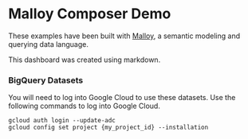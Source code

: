 # Malloy Composer Demo
These examples have been built with [Malloy](http://www.malloydata.dev), a semantic modeling and querying data language. 

This dashboard was created using markdown.

### BigQuery Datasets
You will need to log into Google Cloud to use these datasets.  Use the following
commands to log into Google Cloud.

```
gcloud auth login --update-adc
gcloud config set project {my_project_id} --installation
```

<!-- malloy-app 
  app="cmbdassets" 
  name="cmbdassets" 
  description="" 
-->

<!-- malloy-app 
  app="faa" 
  name="FAA" 
  description="A subset of the NTSB Flights Dataset, with information about flights, carriers, aircrafts, and more." 
-->
